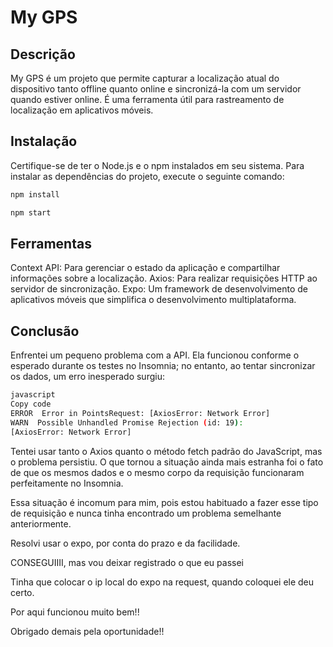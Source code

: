 # My GPS

## Descrição
My GPS é um projeto que permite capturar a localização atual do dispositivo tanto offline quanto online e sincronizá-la com um servidor quando estiver online. É uma ferramenta útil para rastreamento de localização em aplicativos móveis.

## Instalação
Certifique-se de ter o Node.js e o npm instalados em seu sistema. Para instalar as dependências do projeto, execute o seguinte comando:

```bash
npm install

npm start
```

## Ferramentas
Context API: Para gerenciar o estado da aplicação e compartilhar informações sobre a localização.
Axios: Para realizar requisições HTTP ao servidor de sincronização.
Expo: Um framework de desenvolvimento de aplicativos móveis que simplifica o desenvolvimento multiplataforma.

## Conclusão

Enfrentei um pequeno problema com a API. Ela funcionou conforme o esperado durante os testes no Insomnia; no entanto, ao tentar sincronizar os dados, um erro inesperado surgiu:

```bash
javascript
Copy code
ERROR  Error in PointsRequest: [AxiosError: Network Error]
WARN  Possible Unhandled Promise Rejection (id: 19):
[AxiosError: Network Error]
```
Tentei usar tanto o Axios quanto o método fetch padrão do JavaScript, mas o problema persistiu. O que tornou a situação ainda mais estranha foi o fato de que os mesmos dados e o mesmo corpo da requisição funcionaram perfeitamente no Insomnia.

Essa situação é incomum para mim, pois estou habituado a fazer esse tipo de requisição e nunca tinha encontrado um problema semelhante anteriormente.

Resolvi usar o expo, por conta do prazo e da facilidade.



CONSEGUIIII, mas vou deixar registrado o que eu passei

Tinha que colocar o ip local do expo na request, quando coloquei ele deu certo.

Por aqui funcionou muito bem!!

Obrigado demais pela oportunidade!!